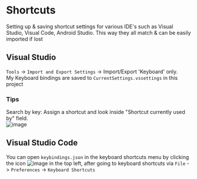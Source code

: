 # Shortcuts
Setting up &amp; saving shortcut settings for various IDE's such as Visual Studio, Visual Code, Android Studio. This way they all match &amp; can be easily imported if lost

## Visual Studio  
`Tools` -> `Import and Export Settings` -> Import/Export 'Keyboard' only.   
My Keyboard bindings are saved to `CurrentSettings.vssettings` in this project  

### Tips  
Search by key: Assign a shortcut and look inside "Shortcut currently used by" field.  
![image](https://github.com/user-attachments/assets/4eb0b6c2-2b03-4d60-bacc-9be9b8cda6af)  

## Visual Studio Code  
You can open `keybindings.json` in the keyboard shortcuts menu by clicking the icon ![image](https://github.com/user-attachments/assets/06baa39a-5ebd-4093-8622-87db36080933) in the top left, after going to keyboard shortcuts via `File` -> `Preferences` -> `Keyboard Shortcuts`  

